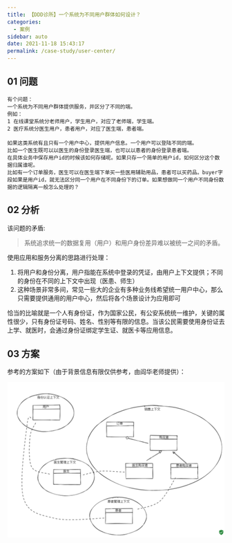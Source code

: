 ```yaml
---
title: 【DDD诊所】一个系统为不同用户群体如何设计？
categories: 
  - 案例
sidebar: auto
date: 2021-11-18 15:43:17
permalink: /case-study/user-center/
---
```


## 01 问题

```
有个问题：
一个系统为不同用户群体提供服务，并区分了不同的端。
例如：
1 在线课堂系统分老师用户，学生用户，对应了老师端，学生端。
2 医疗系统分医生用户，患者用户，对应了医生端，患者端。

如果这类系统有且只有一个用户中心，提供用户信息。一个用户可以登陆不同的端。
比如一个医生既可以以医生的身份登录医生端，也可以以患者的身份登录患者端。
在具体业务中保存用户id的时候该如何存储呢。如果只存一个简单的用户id，如何区分这个数据归属谁呢。
比如有一个订单服务，医生可以在医生端下单买一些医用辅助用品，患者可以买药品。buyer字段如果是用户id，就无法区分同一个用户在不同身份下的订单。如果想做同一个用户不同身份数据的逻辑隔离一般怎么处理的？
```

## 02 分析

该问题的矛盾:

>  系统追求统一的数据复用（用户）和用户身份差异难以被统一之间的矛盾。

使用应用和服务分离的思路进行处理：

1. 将用户和身份分离，用户指能在系统中登录的凭证，由用户上下文提供；不同的身份在不同的上下文中出现（医患、师生）
2. 这种场景非常多间，常见一些大的企业有多种业务线希望统一用户中心，那么只需要提供通用的用户中心，然后将各个场景设计为应用即可

恰当的比喻就是一个人有身份证，作为国家公民，有公安系统统一维护，关键的属性很少，只有身份证号码、姓名、性别等有限的信息。当该公民需要使用身份证去上学、就医时，会通过身份证绑定学生证、就医卡等应用信息。

## 03 方案

参考的方案如下（由于背景信息有限仅供参考，由阎华老师提供）：

![阎华老师提供](./user-center/image-20211118155025835.png)

